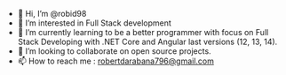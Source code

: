 - 👋 Hi, I’m @robid98
- 👀 I’m interested in Full Stack development 
- 🌱 I’m currently learning to be a better programmer with focus on Full Stack Developing with .NET Core and Angular last versions (12, 13, 14).
- 💞️ I’m looking to collaborate on open source projects.
- 📫 How to reach me : robertdarabana796@gmail.com

<!---
robid98/robid98 is a ✨ special ✨ repository because its `README.md` (this file) appears on your GitHub profile.
You can click the Preview link to take a look at your changes.
--->
